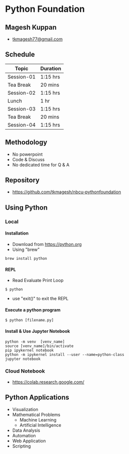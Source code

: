 # Python Foundation

## Magesh Kuppan
- tkmagesh77@gmail.com

## Schedule

| Topic  | Duration |
|--------|--------|
| Session-01      | 1:15 hrs |
| Tea Break       | 20 mins |
| Session-02      | 1:15 hrs |
| Lunch           | 1 hr |
| Session-03      | 1:15 hrs |
| Tea Break       | 20 mins |
| Session-04      | 1:15 hrs |


## Methodology
- No powerpoint
- Code & Discuss
- No dedicated time for Q & A

## Repository
- https://github.com/tkmagesh/nbcu-pythonfoundation

## Using Python
### Local
#### Installation
- Download from https://python.org
- Using "brew"
```shell
brew install python
```
#### REPL
- Read Evaluate Print Loop
```shell
$ python
```
- use "exit()" to exit the REPL
#### Execute a python program
```shell
$ python [filename.py]
```
#### Install & Use Jupyter Notebook
```shell
python -m venv  [venv_name]
source [venv_name]/bin/activate
pip ipykernel notebook
python -m ipykernel install --user --name=python-class
jupyter notebook
```
### Cloud Notebook
- https://colab.research.google.com/

## Python Applications
- Visualization
- Mathematical Problems 
    - Machine Learning
    - Artificial Intelligence
- Data Analysis
- Automation
- Web Application
- Scripting


